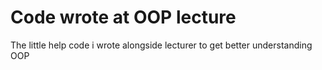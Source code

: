 # Code wrote at OOP lecture

The little help code i wrote alongside lecturer to get better understanding OOP
